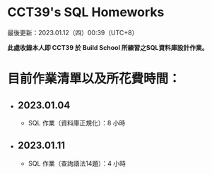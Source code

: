 # CCT39's SQL Homeworks
  
<p>最後更新：2023.01.12（四）00:39（UTC+8）</p>  
<strong>此處收錄本人即 CCT39 於 Build School 所練習之SQL資料庫設計作業。</strong>  
  
<h1>目前作業清單以及所花費時間：</h1>  
<ul>
  <li>
    <h2>2023.01.04</h2> 
    <ul>  
      <li>SQL 作業（資料庫正規化）：8 小時</li>
    </ul>
  </li>  

  <li>
    <h2>2023.01.11</h2>  
    <ul>  
      <li>SQL 作業（查詢語法14題）：4 小時</li>
    </ul>
  </li>    
</ul>
